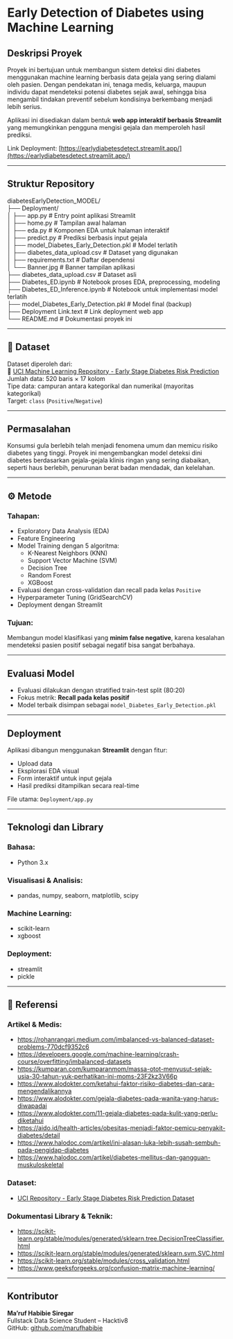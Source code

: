 # Early Detection of Diabetes using Machine Learning

## Deskripsi Proyek

Proyek ini bertujuan untuk membangun sistem deteksi dini diabetes menggunakan machine learning berbasis data gejala yang sering dialami oleh pasien. Dengan pendekatan ini, tenaga medis, keluarga, maupun individu dapat mendeteksi potensi diabetes sejak awal, sehingga bisa mengambil tindakan preventif sebelum kondisinya berkembang menjadi lebih serius.

Aplikasi ini disediakan dalam bentuk **web app interaktif berbasis Streamlit** yang memungkinkan pengguna mengisi gejala dan memperoleh hasil prediksi.

Link Deployment: [https://earlydiabetesdetect.streamlit.app/](https://earlydiabetesdetect.streamlit.app/)

---

## Struktur Repository
diabetesEarlyDetection_MODEL/  
├── Deployment/  
│ ├── app.py # Entry point aplikasi Streamlit  
│ ├── home.py # Tampilan awal halaman  
│ ├── eda.py # Komponen EDA untuk halaman interaktif  
│ ├── predict.py # Prediksi berbasis input gejala  
│ ├── model_Diabetes_Early_Detection.pkl # Model terlatih  
│ ├── diabetes_data_upload.csv # Dataset yang digunakan  
│ ├── requirements.txt # Daftar dependensi  
│ └── Banner.jpg # Banner tampilan aplikasi  
├── diabetes_data_upload.csv # Dataset asli  
├── Diabetes_ED.ipynb # Notebook proses EDA, preprocessing, modeling  
├── Diabetes_ED_Inference.ipynb # Notebook untuk implementasi model terlatih  
├── model_Diabetes_Early_Detection.pkl # Model final (backup)  
├── Deployment Link.text # Link deployment web app  
└── README.md # Dokumentasi proyek ini  

---

## 🧾 Dataset

Dataset diperoleh dari:  
🔗 [UCI Machine Learning Repository - Early Stage Diabetes Risk Prediction](https://archive.ics.uci.edu/dataset/529/early+stage+diabetes+risk+prediction+dataset)  
Jumlah data: 520 baris × 17 kolom  
Tipe data: campuran antara kategorikal dan numerikal (mayoritas kategorikal)  
Target: `class` (`Positive`/`Negative`)

---

## Permasalahan

Konsumsi gula berlebih telah menjadi fenomena umum dan memicu risiko diabetes yang tinggi. Proyek ini mengembangkan model deteksi dini diabetes berdasarkan gejala-gejala klinis ringan yang sering diabaikan, seperti haus berlebih, penurunan berat badan mendadak, dan kelelahan.

---

## ⚙️ Metode

### Tahapan:
- Exploratory Data Analysis (EDA)
- Feature Engineering 
- Model Training dengan 5 algoritma:
  - K-Nearest Neighbors (KNN)
  - Support Vector Machine (SVM)
  - Decision Tree
  - Random Forest
  - XGBoost
- Evaluasi dengan cross-validation dan recall pada kelas `Positive`
- Hyperparameter Tuning (GridSearchCV)
- Deployment dengan Streamlit

### Tujuan:
Membangun model klasifikasi yang **minim false negative**, karena kesalahan mendeteksi pasien positif sebagai negatif bisa sangat berbahaya.

---

## Evaluasi Model

- Evaluasi dilakukan dengan stratified train-test split (80:20)
- Fokus metrik: **Recall pada kelas positif**
- Model terbaik disimpan sebagai `model_Diabetes_Early_Detection.pkl`

---

## Deployment

Aplikasi dibangun menggunakan **Streamlit** dengan fitur:
- Upload data
- Eksplorasi EDA visual
- Form interaktif untuk input gejala
- Hasil prediksi ditampilkan secara real-time

File utama: `Deployment/app.py`

---

## Teknologi dan Library

### Bahasa:
- Python 3.x

### Visualisasi & Analisis:
- pandas, numpy, seaborn, matplotlib, scipy

### Machine Learning:
- scikit-learn
- xgboost

### Deployment:
- streamlit
- pickle

---

## 🔗 Referensi

### Artikel & Medis:
- https://rohanrangari.medium.com/imbalanced-vs-balanced-dataset-problems-770dcf9352c6  
- https://developers.google.com/machine-learning/crash-course/overfitting/imbalanced-datasets  
- https://kumparan.com/kumparanmom/massa-otot-menyusut-sejak-usia-30-tahun-yuk-perhatikan-ini-moms-23F2kz3V66p  
- https://www.alodokter.com/ketahui-faktor-risiko-diabetes-dan-cara-mengendalikannya  
- https://www.alodokter.com/gejala-diabetes-pada-wanita-yang-harus-diwapadai  
- https://www.alodokter.com/11-gejala-diabetes-pada-kulit-yang-perlu-diketahui  
- https://aido.id/health-articles/obesitas-menjadi-faktor-pemicu-penyakit-diabetes/detail  
- https://www.halodoc.com/artikel/ini-alasan-luka-lebih-susah-sembuh-pada-pengidap-diabetes  
- https://www.halodoc.com/artikel/diabetes-mellitus-dan-gangguan-muskuloskeletal  

### Dataset:
- [UCI Repository - Early Stage Diabetes Risk Prediction Dataset](https://archive.ics.uci.edu/dataset/529/early+stage+diabetes+risk+prediction+dataset)

### Dokumentasi Library & Teknik:
- https://scikit-learn.org/stable/modules/generated/sklearn.tree.DecisionTreeClassifier.html  
- https://scikit-learn.org/stable/modules/generated/sklearn.svm.SVC.html  
- https://scikit-learn.org/stable/modules/cross_validation.html  
- https://www.geeksforgeeks.org/confusion-matrix-machine-learning/

---

## Kontributor

**Ma’ruf Habibie Siregar**  
Fullstack Data Science Student – Hacktiv8  
GitHub: [github.com/marufhabibie](https://github.com/HbbSiregar)  
